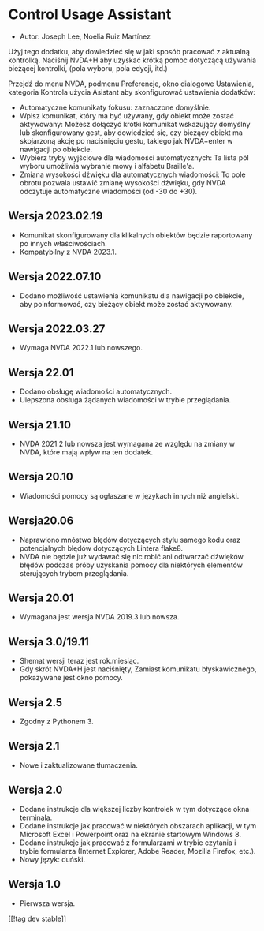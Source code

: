 # Control Usage Assistant #

* Autor: Joseph Lee, Noelia Ruiz Martínez

Użyj tego dodatku, aby dowiedzieć się w jaki sposób pracować z aktualną
kontrolką.  Naciśnij NvDA+H aby uzyskać krótką pomoc dotyczącą używania
bieżącej kontrolki, (pola wyboru, pola edycji, itd.)

Przejdź do menu NVDA, podmenu Preferencje, okno dialogowe Ustawienia,
kategoria Kontrola użycia Asistant aby skonfigurować ustawienia dodatków:

* Automatyczne komunikaty fokusu: zaznaczone domyślnie.
* Wpisz komunikat, który ma być używany, gdy obiekt może zostać aktywowany:
  Możesz dołączyć krótki komunikat wskazujący domyślny lub skonfigurowany
  gest, aby dowiedzieć się, czy bieżący obiekt ma skojarzoną akcję po
  naciśnięciu gestu, takiego jak NVDA+enter w nawigacji po obiekcie.
* Wybierz tryby wyjściowe dla wiadomości automatycznych: Ta lista pól wyboru
  umożliwia wybranie mowy i alfabetu Braille'a.
* Zmiana wysokości dźwięku dla automatycznych wiadomości: To pole obrotu
  pozwala ustawić zmianę wysokości dźwięku, gdy NVDA odczytuje automatyczne
  wiadomości (od -30 do +30).

## Wersja 2023.02.19

* Komunikat skonfigurowany dla klikalnych obiektów będzie raportowany po
  innych właściwościach.
* Kompatybilny z NVDA 2023.1.

## Wersja 2022.07.10

* Dodano możliwość ustawienia komunikatu dla nawigacji po obiekcie, aby
  poinformować, czy bieżący obiekt może zostać aktywowany.

## Wersja 2022.03.27

* Wymaga NVDA 2022.1 lub nowszego.

## Wersja 22.01

* Dodano obsługę wiadomości automatycznych.
* Ulepszona obsługa żądanych wiadomości w trybie przeglądania.

## Wersja 21.10

* NVDA 2021.2 lub nowsza jest wymagana ze względu na zmiany w NVDA, które
  mają wpływ na ten dodatek.

## Wersja 20.10

* Wiadomości pomocy są ogłaszane w językach innych niż angielski.

## Wersja20.06

* Naprawiono mnóstwo błędów dotyczących stylu samego kodu oraz potencjalnych
  błędów dotyczących Lintera flake8.
* NVDA nie będzie już wydawać się nic robić ani odtwarzać dźwięków błędów
  podczas próby uzyskania pomocy dla niektórych elementów sterujących trybem
  przeglądania.

## Wersja 20.01

* Wymagana jest wersja NVDA 2019.3 lub nowsza.

## Wersja 3.0/19.11

* Shemat wersji teraz jest rok.miesiąc.
* Gdy skrót NVDA+H jest naciśnięty, Zamiast komunikatu błyskawicznego,
  pokazywane jest okno pomocy.

## Wersja 2.5

* Zgodny z Pythonem 3.

## Wersja 2.1

* Nowe i zaktualizowane tłumaczenia.

## Wersja 2.0

* Dodane instrukcje dla większej liczby kontrolek w tym dotyczące okna
  terminala.
* Dodane instrukcje jak pracować w niektórych obszarach aplikacji, w tym
  Microsoft Excel i Powerpoint oraz na ekranie startowym Windows 8.
* Dodane instrukcje jak pracować z formularzami w trybie czytania i trybie
  formularza (Internet Explorer, Adobe Reader, Mozilla Firefox, etc.).
* Nowy język: duński.

## Wersja 1.0

* Pierwsza wersja.

[[!tag dev stable]]
